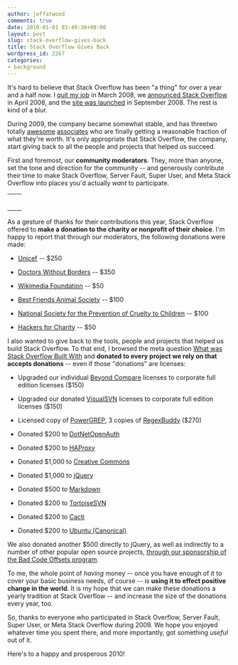 ```yaml
---
author: jeffatwood
comments: true
date: 2010-01-01 03:49:38+00:00
layout: post
slug: stack-overflow-gives-back
title: Stack Overflow Gives Back
wordpress_id: 2267
categories:
- background
---
```



It's hard to believe that Stack Overflow has been "a thing" for over a year and a half now. I [quit my job](http://www.codinghorror.com/blog/archives/001074.html) in March 2008, we [announced Stack Overflow](http://www.codinghorror.com/blog/archives/001101.html) in April 2008, and the [site was launched](http://www.codinghorror.com/blog/archives/001169.html) in September 2008. The rest is kind of a blur.



During 2009, the company became somewhat stable, and has threetwo totally [awesome](http://blog.stackoverflow.com/2009/01/welcome-stack-overflow-valued-associate-00002/) [associates](http://blog.stackoverflow.com/2009/05/welcome-stack-overflow-valued-associate-00003/) who are finally getting a reasonable fraction of what they're worth. It's only appropriate that Stack Overflow, the company, start giving back to all the people and projects that helped us succeed.



First and foremost, our **community moderators**. They, more than anyone, set the tone and direction for the community -- and generously contribute their time to make Stack Overflow, Server Fault, Super User, and Meta Stack Overflow into places you'd actually _want_ to participate.




<table width="500" >
<tr >

<td >


<td >

</tr>
<tr >

<td >


<td >

</tr>
<tr >

<td >


<td >

</tr>
<tr >

<td >


<td >

</tr>
<tr >

<td >


<td >

</tr>
<tr >

<td >


<td >

</tr>
</table>




As a gesture of thanks for their contributions this year, Stack Overflow offered to **make a donation to the charity or nonprofit of their choice**. I'm happy to report that through our moderators, the following donations were made:







  * [Unicef](http://www.unicefusa.org) -- $250

  * [Doctors Without Borders](http://www.doctorswithoutborders.org/) -- $350

  * [Wikimedia Foundation](http://wikimediafoundation.org) -- $50

  * [Best Friends Animal Society](http://www.bestfriends.org) -- $100

  * [National Society for the Prevention of Cruelty to Children](https://www.nspcc.org.uk/) -- $100

  * [Hackers for Charity](http://www.hackersforcharity.org/) -- $50




I also wanted to give back to the tools, people and projects that helped us build Stack Overflow. To that end, I browsed the meta question [What was Stack Overflow Built With](http://meta.stackoverflow.com/questions/10369/what-was-stack-overflow-built-with) and **donated to every project we rely on that accepts donations** -- even if those "donations" are licenses:







  * Upgraded our individual [Beyond Compare](http://www.scootersoftware.com/) licenses to corporate full edition licenses ($150)

  * Upgraded our donated [VisualSVN](http://www.visualsvn.com/) licenses to corporate full edition licenses ($150)

  * Licensed copy of [PowerGREP](http://www.powergrep.com/), 3 copies of [RegexBuddy](http://www.regexbuddy.com/) ($270)

  * Donated $200 to [DotNetOpenAuth](http://dotnetopenauth.net:8000/)

  * Donated $200 to [HAProxy](http://haproxy.1wt.eu/)

  * Donated $1,000 to [Creative Commons](https://support.creativecommons.org/civicrm/contribute/pcp/info?reset=1&id=12)

  * Donated $1,000 to [jQuery](http://jquery.com/)

  * Donated $500 to [Markdown](http://daringfireball.net/projects/markdown/)

  * Donated $200 to [TortoiseSVN](http://tortoisesvn.tigris.org/)

  * Donated $200 to [Cacti](http://www.cacti.net/)

  * Donated $200 to [Ubuntu (Canonical)](http://www.canonical.com/)




We also donated another $500 directly to jQuery, as well as indirectly to a number of other popular open source projects, [through our sponsorship of the Bad Code Offsets program](http://thedailywtf.com/Articles/Bad-Code-Offsets-An-Update.aspx).



To me, the whole point of _having_ money -- once you have enough of it to cover your basic business needs, of course -- is **using it to effect positive change in the world**. It is my hope that we can make these donations a yearly tradition at Stack Overflow -- and increase the size of the donations every year, too.



So, thanks to everyone who participated in Stack Overflow, Server Fault, Super User, or Meta Stack Overflow during 2009. We hope you enjoyed whatever time you spent there, and more importantly, got something _useful_ out of it.



Here's to a happy and prosperous 2010!

